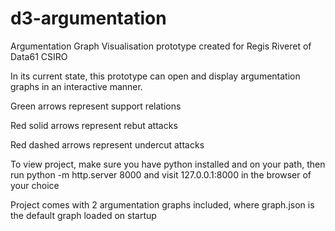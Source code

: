 # d3-argumentation
Argumentation Graph Visualisation prototype created for Regis Riveret of Data61 CSIRO


In its current state, this prototype can open and display argumentation graphs in
an interactive manner.


Green arrows represent support relations

Red solid arrows represent rebut attacks

Red dashed arrows represent undercut attacks


To view project, make sure you have python installed and on your path, then 
run python -m http.server 8000 and visit 127.0.0.1:8000 in the browser of your choice


Project comes with 2 argumentation graphs included, where graph.json is the default 
graph loaded on startup

